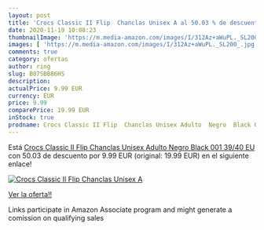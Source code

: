 ```yaml
---
layout: post
title: 'Crocs Classic II Flip  Chanclas Unisex A al 50.03 % de descuento'
date: 2020-11-19 10:08:23
thumbnailImage: 'https://m.media-amazon.com/images/I/312Az+aWuPL._SL200_.jpg'
images: [ 'https://m.media-amazon.com/images/I/312Az+aWuPL._SL200_.jpg' ]
comments: true
category: ofertas
author: ring
slug: B07SBB86HS
description:
actualPrice: 9.99 EUR
currency: EUR
price: 9.99
comparePrice: 19.99 EUR
inStock: true
prodname: Crocs Classic II Flip  Chanclas Unisex Adulto  Negro  Black 001   39/40 EU
---
```


Está [Crocs Classic II Flip  Chanclas Unisex Adulto  Negro  Black 001   39/40 EU](https://www.amazon.es/dp/B07SBB86HS/?tag=tolees-21) con 50.03 de descuento por 9.99 EUR (original: 19.99 EUR) en el siguiente enlace!

[![Crocs Classic II Flip  Chanclas Unisex A](https://m.media-amazon.com/images/I/312Az+aWuPL._SL200_.jpg)](https://www.amazon.es/dp/B07SBB86HS/?tag=tolees-21)

[Ver la oferta!!](https://www.amazon.es/dp/B07SBB86HS/?tag=tolees-21)

Links participate in Amazon Associate program and might generate a comission on qualifying sales


